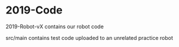 # 2019-Code

2019-Robot-vX contains our robot code

src/main contains test code uploaded to an unrelated practice robot
